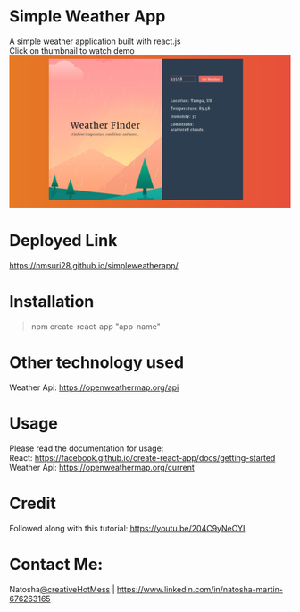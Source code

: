 # Simple Weather App
A simple weather application built with react.js<br/>
Click on thumbnail to watch demo
[![Watch the video](documentation/screenshot.JPG)](https://youtu.be/e64MJgPpyNc)

# Deployed Link
https://nmsuri28.github.io/simpleweatherapp/

# Installation 

> npm create-react-app "app-name"

# Other technology used
Weather Api: 
https://openweathermap.org/api
# Usage
Please read the documentation for usage:<br/>
React: 
https://facebook.github.io/create-react-app/docs/getting-started
<br/>
Weather Api: https://openweathermap.org/current

# Credit
Followed along with this tutorial:
https://youtu.be/204C9yNeOYI

# Contact Me:
Natosha[@creativeHotMess](https://twitter.com/creativeHotMess) | https://www.linkedin.com/in/natosha-martin-676263165